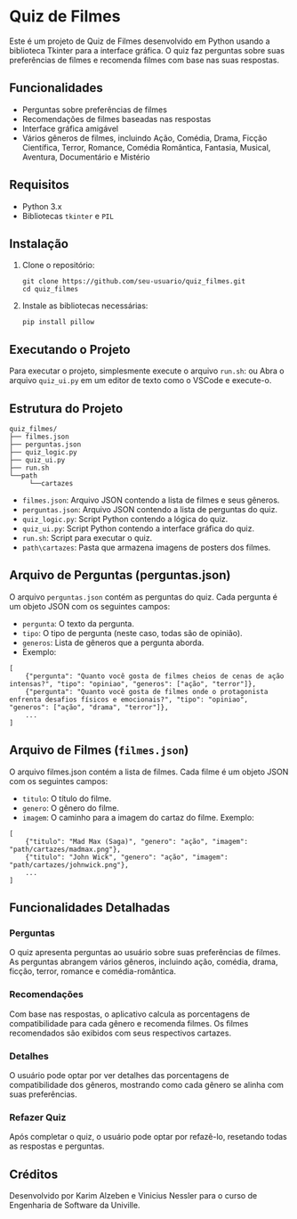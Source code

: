# Quiz de Filmes

Este é um projeto de Quiz de Filmes desenvolvido em Python usando a biblioteca Tkinter para a interface gráfica. O quiz faz perguntas sobre suas preferências de filmes e recomenda filmes com base nas suas respostas.

## Funcionalidades

- Perguntas sobre preferências de filmes
- Recomendações de filmes baseadas nas respostas
- Interface gráfica amigável
- Vários gêneros de filmes, incluindo Ação, Comédia, Drama, Ficção Científica, Terror, Romance, Comédia Romântica, Fantasia, Musical, Aventura, Documentário e Mistério

## Requisitos

- Python 3.x
- Bibliotecas `tkinter` e `PIL`

## Instalação

1. Clone o repositório:
    ```
    git clone https://github.com/seu-usuario/quiz_filmes.git
    cd quiz_filmes
    ```

2. Instale as bibliotecas necessárias:
    ```
    pip install pillow
    ```
## Executando o Projeto
Para executar o projeto, simplesmente execute o arquivo `run.sh`:
ou
Abra o arquivo `quiz_ui.py` em um editor de texto como o VSCode e execute-o.

## Estrutura do Projeto

```
quiz_filmes/
├── filmes.json
├── perguntas.json
├── quiz_logic.py
├── quiz_ui.py
├── run.sh
└──path
     └──cartazes
```
- `filmes.json`: Arquivo JSON contendo a lista de filmes e seus gêneros.
- `perguntas.json`: Arquivo JSON contendo a lista de perguntas do quiz.
- `quiz_logic.py`: Script Python contendo a lógica do quiz.
- `quiz_ui.py`: Script Python contendo a interface gráfica do quiz.
- `run.sh`: Script para executar o quiz.
- `path\cartazes`: Pasta que armazena imagens de posters dos filmes.

## Arquivo de Perguntas (perguntas.json)
O arquivo `perguntas.json` contém as perguntas do quiz. Cada pergunta é um objeto JSON com os seguintes campos:

- `pergunta`: O texto da pergunta.
- `tipo`: O tipo de pergunta (neste caso, todas são de opinião).
- `generos`: Lista de gêneros que a pergunta aborda.
- Exemplo:
```
[
    {"pergunta": "Quanto você gosta de filmes cheios de cenas de ação intensas?", "tipo": "opiniao", "generos": ["ação", "terror"]},
    {"pergunta": "Quanto você gosta de filmes onde o protagonista enfrenta desafios físicos e emocionais?", "tipo": "opiniao", "generos": ["ação", "drama", "terror"]},
    ...
]
```
## Arquivo de Filmes (`filmes.json`)
O arquivo filmes.json contém a lista de filmes. Cada filme é um objeto JSON com os seguintes campos:

- `titulo`: O título do filme.
- `genero`: O gênero do filme.
- `imagem`: O caminho para a imagem do cartaz do filme.
Exemplo:
```
[
    {"titulo": "Mad Max (Saga)", "genero": "ação", "imagem": "path/cartazes/madmax.png"},
    {"titulo": "John Wick", "genero": "ação", "imagem": "path/cartazes/johnwick.png"},
    ...
]
```
## Funcionalidades Detalhadas
### Perguntas
O quiz apresenta perguntas ao usuário sobre suas preferências de filmes. As perguntas abrangem vários gêneros, incluindo ação, comédia, drama, ficção, terror, romance e comédia-romântica.

### Recomendações
Com base nas respostas, o aplicativo calcula as porcentagens de compatibilidade para cada gênero e recomenda filmes. Os filmes recomendados são exibidos com seus respectivos cartazes.

### Detalhes
O usuário pode optar por ver detalhes das porcentagens de compatibilidade dos gêneros, mostrando como cada gênero se alinha com suas preferências.

### Refazer Quiz
Após completar o quiz, o usuário pode optar por refazê-lo, resetando todas as respostas e perguntas.

## Créditos
Desenvolvido por Karim Alzeben e Vinicius Nessler para o curso de Engenharia de Software da Univille.
